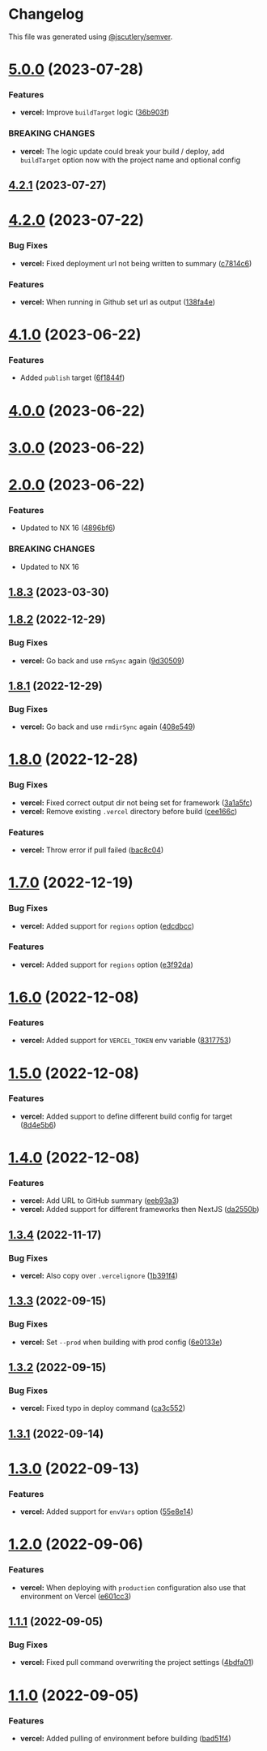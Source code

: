 # Changelog

This file was generated using [@jscutlery/semver](https://github.com/jscutlery/semver).

# [5.0.0](https://github.com/TriPSs/nx-extend/compare/vercel@4.2.1...vercel@5.0.0) (2023-07-28)


### Features

* **vercel:** Improve `buildTarget` logic ([36b903f](https://github.com/TriPSs/nx-extend/commit/36b903f0fc41559ad516ab1a7d091b332cb714de))


### BREAKING CHANGES

* **vercel:** The logic update could break your build / deploy, add `buildTarget` option now with the project name and optional config



## [4.2.1](https://github.com/TriPSs/nx-extend/compare/vercel@4.2.0...vercel@4.2.1) (2023-07-27)



# [4.2.0](https://github.com/TriPSs/nx-extend/compare/vercel@4.1.0...vercel@4.2.0) (2023-07-22)


### Bug Fixes

* **vercel:** Fixed deployment url not being written to summary ([c7814c6](https://github.com/TriPSs/nx-extend/commit/c7814c687b856264c77b4fdd64be0ebe61ec038a))


### Features

* **vercel:** When running in Github set url as output ([138fa4e](https://github.com/TriPSs/nx-extend/commit/138fa4e7fd442ca12e7801310e1d6cb07a082685))



# [4.1.0](https://github.com/TriPSs/nx-extend/compare/vercel@4.0.0...vercel@4.1.0) (2023-06-22)


### Features

* Added `publish` target ([6f1844f](https://github.com/TriPSs/nx-extend/commit/6f1844f792b704d63fca2663363ca0f65fe6451c))



# [4.0.0](https://github.com/TriPSs/nx-extend/compare/vercel@3.0.0...vercel@4.0.0) (2023-06-22)



# [3.0.0](https://github.com/TriPSs/nx-extend/compare/vercel@2.0.0...vercel@3.0.0) (2023-06-22)



# [2.0.0](https://github.com/TriPSs/nx-extend/compare/vercel@1.8.3...vercel@2.0.0) (2023-06-22)


### Features

* Updated to NX 16 ([4896bf6](https://github.com/TriPSs/nx-extend/commit/4896bf66940e1b69e0f2e3971a7864a1da20b2ef))


### BREAKING CHANGES

* Updated to NX 16



## [1.8.3](https://github.com/TriPSs/nx-extend/compare/vercel@1.8.2...vercel@1.8.3) (2023-03-30)



## [1.8.2](https://github.com/TriPSs/nx-extend/compare/vercel@1.8.1...vercel@1.8.2) (2022-12-29)


### Bug Fixes

* **vercel:** Go back and use `rmSync` again ([9d30509](https://github.com/TriPSs/nx-extend/commit/9d30509f1d6bac8058fe9cc7ae1ac9a855f950c3))



## [1.8.1](https://github.com/TriPSs/nx-extend/compare/vercel@1.8.0...vercel@1.8.1) (2022-12-29)


### Bug Fixes

* **vercel:** Go back and use `rmdirSync` again ([408e549](https://github.com/TriPSs/nx-extend/commit/408e5492ead4402d00464e5a3882beee95637828))



# [1.8.0](https://github.com/TriPSs/nx-extend/compare/vercel@1.7.0...vercel@1.8.0) (2022-12-28)


### Bug Fixes

* **vercel:** Fixed correct output dir not being set for framework ([3a1a5fc](https://github.com/TriPSs/nx-extend/commit/3a1a5fc0ca5bd47fbab0a03af2da1f97a29dc633))
* **vercel:** Remove existing `.vercel` directory before build ([cee166c](https://github.com/TriPSs/nx-extend/commit/cee166cfcb5f9f626256ce35e9c5af2d6d27463c))


### Features

* **vercel:** Throw error if pull failed ([bac8c04](https://github.com/TriPSs/nx-extend/commit/bac8c0486f7de1367deea6e0b69a59b808a7cdce))



# [1.7.0](https://github.com/TriPSs/nx-extend/compare/vercel@1.6.0...vercel@1.7.0) (2022-12-19)


### Bug Fixes

* **vercel:** Added support for `regions` option ([edcdbcc](https://github.com/TriPSs/nx-extend/commit/edcdbccd5add690ce7df3b7fba15ea3626dc2922))


### Features

* **vercel:** Added support for `regions` option ([e3f92da](https://github.com/TriPSs/nx-extend/commit/e3f92dad3d5af4b8d564ac06000d7f74e256468c))



# [1.6.0](https://github.com/TriPSs/nx-extend/compare/vercel@1.5.0...vercel@1.6.0) (2022-12-08)


### Features

* **vercel:** Added support for `VERCEL_TOKEN` env variable ([8317753](https://github.com/TriPSs/nx-extend/commit/831775366d571f269a1ae2db2b2bf4aff3084ff2))



# [1.5.0](https://github.com/TriPSs/nx-extend/compare/vercel@1.4.0...vercel@1.5.0) (2022-12-08)


### Features

* **vercel:** Added support to define different build config for target ([8d4e5b6](https://github.com/TriPSs/nx-extend/commit/8d4e5b68457d60411b45bc58eb10fe97ff92a6ff))



# [1.4.0](https://github.com/TriPSs/nx-extend/compare/vercel@1.3.4...vercel@1.4.0) (2022-12-08)


### Features

* **vercel:** Add URL to GitHub summary ([eeb93a3](https://github.com/TriPSs/nx-extend/commit/eeb93a3de30a07ea7e3e4340b1ecd0efd63db0a8))
* **vercel:** Added support for different frameworks then NextJS ([da2550b](https://github.com/TriPSs/nx-extend/commit/da2550b186321baedf5d5a137d84d594f1313c36))



## [1.3.4](https://github.com/TriPSs/nx-extend/compare/vercel@1.3.3...vercel@1.3.4) (2022-11-17)


### Bug Fixes

* **vercel:** Also copy over `.vercelignore` ([1b391f4](https://github.com/TriPSs/nx-extend/commit/1b391f4471c2f5be8311cb344739950385832770))



## [1.3.3](https://github.com/TriPSs/nx-extend/compare/vercel@1.3.2...vercel@1.3.3) (2022-09-15)


### Bug Fixes

* **vercel:** Set `--prod` when building with prod config ([6e0133e](https://github.com/TriPSs/nx-extend/commit/6e0133e979200cf8ada9c3888efa907b29762142))



## [1.3.2](https://github.com/TriPSs/nx-extend/compare/vercel@1.3.1...vercel@1.3.2) (2022-09-15)


### Bug Fixes

* **vercel:** Fixed typo in deploy command ([ca3c552](https://github.com/TriPSs/nx-extend/commit/ca3c5529d07df6a86c808509b2b839218cf64e1f))



## [1.3.1](https://github.com/TriPSs/nx-extend/compare/vercel@1.3.0...vercel@1.3.1) (2022-09-14)



# [1.3.0](https://github.com/TriPSs/nx-extend/compare/vercel@1.2.0...vercel@1.3.0) (2022-09-13)


### Features

* **vercel:** Added support for `envVars` option ([55e8e14](https://github.com/TriPSs/nx-extend/commit/55e8e14d2f7304a6833bc49881cfd3554a051192))



# [1.2.0](https://github.com/TriPSs/nx-extend/compare/vercel@1.1.1...vercel@1.2.0) (2022-09-06)


### Features

* **vercel:** When deploying with `production` configuration also use that environment on Vercel ([e601cc3](https://github.com/TriPSs/nx-extend/commit/e601cc3fe136cfd9d1e82804569f43aa203cf8d1))



## [1.1.1](https://github.com/TriPSs/nx-extend/compare/vercel@1.1.0...vercel@1.1.1) (2022-09-05)


### Bug Fixes

* **vercel:** Fixed pull command overwriting the project settings ([4bdfa01](https://github.com/TriPSs/nx-extend/commit/4bdfa0147a8c95afdb2f1c89bc89445ef616c73b))



# [1.1.0](https://github.com/TriPSs/nx-extend/compare/vercel@1.0.0...vercel@1.1.0) (2022-09-05)


### Features

* **vercel:** Added pulling of environment before building ([bad51f4](https://github.com/TriPSs/nx-extend/commit/bad51f4f0f25e413827c5f623ef21ad8a0061353))
